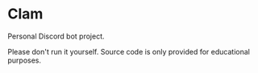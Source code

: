 # Clam

Personal Discord bot project.

Please don't run it yourself. Source code is only provided for educational purposes.
